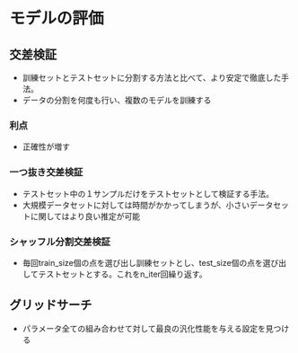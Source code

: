 # モデルの評価
## 交差検証
- 訓練セットとテストセットに分割する方法と比べて、より安定で徹底した手法。
- データの分割を何度も行い、複数のモデルを訓練する
### 利点
- 正確性が増す
### 一つ抜き交差検証
- テストセット中の１サンプルだけをテストセットとして検証する手法。
- 大規模データセットに対しては時間がかかってしまうが、小さいデータセットに関してはより良い推定が可能
### シャッフル分割交差検証
- 毎回train_size個の点を選び出し訓練セットとし、test_size個の点を選び出してテストセットとする。これをn_iter回繰り返す。
## グリッドサーチ
- パラメータ全ての組み合わせて対して最良の汎化性能を与える設定を見つける
